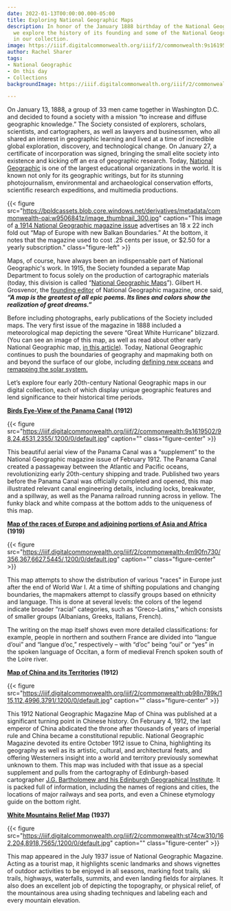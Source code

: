 ```yaml
---
date: 2022-01-13T00:00:00.000-05:00
title: Exploring National Geographic Maps
description: In honor of the January 1888 birthday of the National Geographic Society,
  we explore the history of its founding and some of the National Geographic maps
  in our collection.
image: https://iiif.digitalcommonwealth.org/iiif/2/commonwealth:9s1619502/433,761,2809,1320/1200,/0/default.jpg
author: Rachel Sharer
tags:
- National Geographic
- On this day
- Collections
backgroundImage: https://iiif.digitalcommonwealth.org/iiif/2/commonwealth:9s1619502/433,761,2809,1320/1200,/0/default.jpg

---
```

On January 13, 1888, a group of 33 men came together in Washington D.C. and decided to found a society with a mission “to increase and diffuse geographic knowledge.” The Society consisted of explorers, scholars, scientists, and cartographers, as well as lawyers and businessmen, who all shared an interest in geographic learning and lived at a time of incredible global exploration, discovery, and technological change. On January 27, a certificate of incorporation was signed, bringing the small elite society into existence and kicking off an era of geographic research. Today, [National Geographic](https://www.nationalgeographic.com/) is one of the largest educational organizations in the world. It is known not only for its geographic writings, but for its stunning photojournalism, environmental and archaeological conservation efforts, scientific research expeditions, and multimedia productions.

{{< figure src="https://bpldcassets.blob.core.windows.net/derivatives/metadata/commonwealth-oai:w9506841z/image_thumbnail_300.jpg" caption="This image of [a 1914 National Geographic magazine issue](https://www.digitalcommonwealth.org/search/commonwealth-oai:h989tq83f) advertises an 18 x 22 inch fold out “Map of Europe with new Balkan Boundaries.” At the bottom, it notes that the magazine used to cost .25 cents per issue, or $2.50 for a yearly subscription." class="figure-left" >}}

Maps, of course, have always been an indispensable part of National Geographic's work. In 1915, the Society founded a separate Map Department to focus solely on the production of cartographic materials (today, this division is called “[National Geographic Maps](https://www.natgeomaps.com/)”). Gilbert H. Grosvenor, the [founding editor](https://www.natgeomaps.com/about) of National Geographic magazine, once said, **_“A map is the greatest of all epic poems. Its lines and colors show the realization of great dreams.”_**

Before including photographs, early publications of the Society included maps. The very first issue of the magazine in 1888 included a meteorological map depicting the severe “Great White Hurricane” blizzard. (You can see an image of this map, as well as read about other early National Geographic map, [in this article](https://www.nationalgeographic.com/adventure/article/map-of-the-day-cartography-vintage-archive-culture)). Today, National Geographic continues to push the boundaries of geography and mapmaking both on and beyond the surface of our globe, including [defining new oceans](https://www.nationalgeographic.com/environment/article/theres-a-new-ocean-now-can-you-name-all-five-southern-ocean) and [remapping the solar system.](https://nationalgeographicpartners.com/2021/09/national-geographic-remaps-solar-system-through-a-brand-new-digital-interactive-experience/)

Let’s explore four early 20th-century National Geographic maps in our digital collection, each of which display unique geographic features and lend significance to their historical time periods.

[**Birds Eye-View of the Panama Canal**](https://collections.leventhalmap.org/search/commonwealth:9s1619499) **(1912)**

{{< figure src="https://iiif.digitalcommonwealth.org/iiif/2/commonwealth:9s1619502/98,24,4531,2355/,1200/0/default.jpg" caption="" class="figure-center" >}}

This beautiful aerial view of the Panama Canal was a “supplement” to the National Geographic magazine issue of February 1912. The Panama Canal created a passageway between the Atlantic and Pacific oceans, revolutionizing early 20th-century shipping and trade. Published two years before the Panama Canal was officially completed and opened, this map illustrated relevant canal engineering details, including locks, breakwater, and a spillway, as well as the Panama railroad running across in yellow. The funky black and white compass at the bottom adds to the uniqueness of this map.

[**Map of the races of Europe and adjoining portions of Asia and Africa**](https://collections.leventhalmap.org/search/commonwealth:4m90fn72q) **(1919)**

{{< figure src="https://iiif.digitalcommonwealth.org/iiif/2/commonwealth:4m90fn730/356,367,6627,5445/,1200/0/default.jpg" caption="" class="figure-center" >}}

This map attempts to show the distribution of various "races" in Europe just after the end of World War I. At a time of shifting populations and changing boundaries, the mapmakers attempt to classify groups based on ethnicity and language. This is done at several levels: the colors of the legend indicate broader “racial” categories, such as “Greco-Latins,” which consists of smaller groups (Albanians, Greeks, Italians, French).

The writing on the map itself shows even more detailed classifications: for example, people in northern and southern France are divided into “langue d’oui” and “langue d’oc,” respectively – with “d’oc” being “oui” or “yes” in the spoken language of Occitan, a form of medieval French spoken south of the Loire river.

[**Map of China and its Territories**](https://collections.leventhalmap.org/search/commonwealth:x633f939c) **(1912)**

{{< figure src="https://iiif.digitalcommonwealth.org/iiif/2/commonwealth:qb98n789k/115,112,4996,3791/,1200/0/default.jpg" caption="" class="figure-center" >}}

This 1912 National Geographic Magazine Map of China was published at a significant turning point in Chinese history. On February 4, 1912, the last emperor of China abdicated the throne after thousands of years of imperial rule and China became a constitutional republic. National Geographic Magazine devoted its entire October 1912 issue to China, highlighting its geography as well as its artistic, cultural, and architectural feats, and offering Westerners insight into a world and territory previously somewhat unknown to them. This map was included with that issue as a special supplement and pulls from the cartography of Edinburgh-based cartographer [J.G. Bartholomew and his Edinburgh Geographical Institute](https://www.johnbartholomew.com/john_george_bartholomew.html). It is packed full of information, including the names of regions and cities, the locations of major railways and sea ports, and even a Chinese etymology guide on the bottom right.

[**White Mountains Relief Map**](https://collections.leventhalmap.org/search/commonwealth:st74cw30q) **(1937)**

{{< figure src="https://iiif.digitalcommonwealth.org/iiif/2/commonwealth:st74cw310/162,204,8918,7565/,1200/0/default.jpg" caption="" class="figure-center" >}}

This map appeared in the July 1937 issue of National Geographic Magazine. Acting as a tourist map, it highlights scenic landmarks and shows vignettes of outdoor activities to be enjoyed in all seasons, marking foot trails, ski trails, highways, waterfalls, summits, and even landing fields for airplanes. It also does an excellent job of depicting the topography, or physical relief, of the mountainous area using shading techniques and labeling each and every mountain elevation.